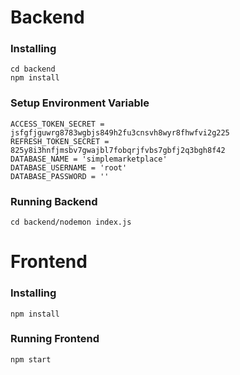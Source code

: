 # Backend
### Installing 
```
cd backend
npm install
```


### Setup Environment Variable
```
ACCESS_TOKEN_SECRET = jsfgfjguwrg8783wgbjs849h2fu3cnsvh8wyr8fhwfvi2g225
REFRESH_TOKEN_SECRET = 825y8i3hnfjmsbv7gwajbl7fobqrjfvbs7gbfj2q3bgh8f42
DATABASE_NAME = 'simplemarketplace'
DATABASE_USERNAME = 'root'
DATABASE_PASSWORD = ''
```

### Running Backend
```
cd backend/nodemon index.js
```

# Frontend
### Installing 
```
npm install
```
### Running Frontend
```
npm start
```
